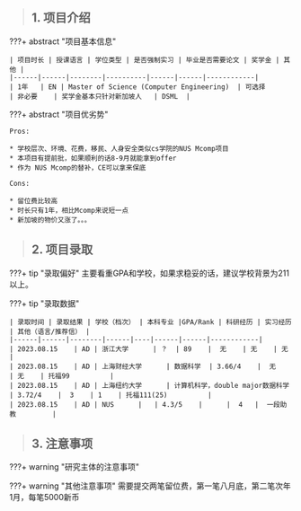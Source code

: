> ## **1. 项目介绍**

???+ abstract "项目基本信息" 

    | 项目时长 | 授课语言 | 学位类型 | 是否强制实习 | 毕业是否需要论文 | 奖学金 | 其他 |
    |------|------|--------|----------|------|------|------------|
    | 1年   | EN | Master of Science (Computer Engineering)  | 可选择      | 非必要    | 奖学金基本只针对新加坡人   | DSML  |

???+ abstract "项目优劣势"

    Pros:
    
    * 学校层次、环境、花费，移民、人身安全类似cs学院的NUS Mcomp项目
    * 本项目有提前批，如果顺利的话8-9月就能拿到offer
    * 作为 NUS Mcomp的替补，CE可以拿来保底
    
    Cons:
    
    * 留位费比较高
    * 时长只有1年，相比Mcomp来说短一点
    * 新加坡的物价又涨了。。。

> ## **2. 项目录取**
???+ tip "录取偏好" 
    主要看重GPA和学校，如果求稳妥的话，建议学校背景为211以上。

???+ tip "录取数据"

    | 录取时间 | 录取结果 | 学校（档次） | 本科专业 |GPA/Rank | 科研经历 | 实习经历 | 其他（语言/推荐信） |
    |------|------|--------|------|----|------|------|------------|
    | 2023.08.15    | AD | 浙江大学      | ？  | 89    |  无    | 无    | 无          |
    | 2023.08.15    | AD | 上海财经大学      | 数据科学  | 3.66/4    |  无    | 无    | 托福99          |
    | 2023.08.15    | AD | 上海纽约大学      | 计算机科学，double major数据科学  | 3.72/4    |  3    | 1    | 托福111(25)          |
    | 2023.08.15    | AD | NUS      |   | 4.3/5    |      |  4   |  一段助教         |

> ## **3. 注意事项**
???+ warning 
    "研究主体的注意事项" 

???+ warning "其他注意事项" 
    需要提交两笔留位费，第一笔八月底，第二笔次年1月，每笔5000新币
